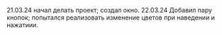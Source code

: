 21.03.24 начал делать проект; создал окно.
22.03.24 Добавил пару кнопок; попытался реализовать изменение цветов при наведении и нажатиии.

